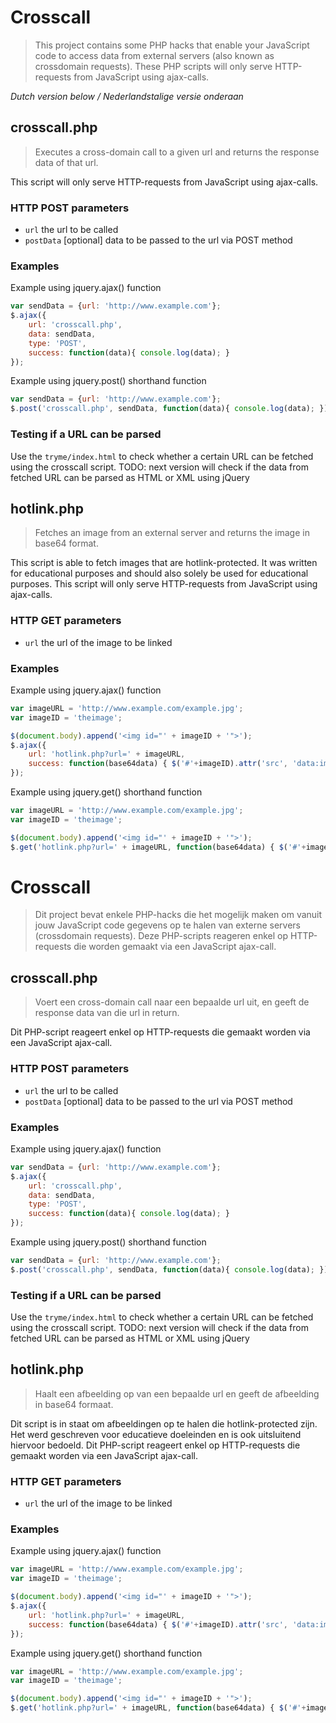 # Crosscall

> This project contains some PHP hacks that enable your JavaScript code to access data from external servers (also known as crossdomain requests). These PHP scripts will only serve HTTP-requests from JavaScript using ajax-calls.

*Dutch version below / Nederlandstalige versie onderaan*

## crosscall.php
> Executes a cross-domain call to a given url and returns the response data of that url. 

This script will only serve HTTP-requests from JavaScript using ajax-calls.

### HTTP POST parameters
* ```url``` the url to be called
* ```postData``` [optional] data to be passed to the url via POST method

### Examples
Example using jquery.ajax() function
```javascript
var sendData = {url: 'http://www.example.com'};
$.ajax({
    url: 'crosscall.php',
    data: sendData,
    type: 'POST',
    success: function(data){ console.log(data); } 
});
```
Example using jquery.post() shorthand function
```javascript
var sendData = {url: 'http://www.example.com'};
$.post('crosscall.php', sendData, function(data){ console.log(data); });
```
### Testing if a URL can be parsed
Use the ```tryme/index.html``` to check whether a certain URL can be fetched using the crosscall script.
    TODO: next version will check if the data from fetched URL can be parsed as HTML or XML using jQuery
    
## hotlink.php
> Fetches an image from an external server and returns the image in base64 format.

This script is able to fetch images that are hotlink-protected. It was written for educational purposes and should also solely be used for educational purposes.
This script will only serve HTTP-requests from JavaScript using ajax-calls.

### HTTP GET parameters
* ```url``` the url of the image to be linked

### Examples
Example using jquery.ajax() function
```javascript
var imageURL = 'http://www.example.com/example.jpg';
var imageID = 'theimage';

$(document.body).append('<img id="' + imageID + '">');
$.ajax({
    url: 'hotlink.php?url=' + imageURL,
    success: function(base64data) { $('#'+imageID).attr('src', 'data:image/png;base64,' + base64data);}
});
```
Example using jquery.get() shorthand function
```javascript
var imageURL = 'http://www.example.com/example.jpg';
var imageID = 'theimage';

$(document.body).append('<img id="' + imageID + '">');
$.get('hotlink.php?url=' + imageURL, function(base64data) { $('#'+imageID).attr('src', 'data:image/png;base64,' + base64data);});
```

# Crosscall

> Dit project bevat enkele PHP-hacks die het mogelijk maken om vanuit jouw JavaScript code gegevens op te halen van externe servers (crossdomain requests). Deze PHP-scripts reageren enkel op HTTP-requests die worden gemaakt via een JavaScript ajax-call.

## crosscall.php
> Voert een cross-domain call naar een bepaalde url uit, en geeft de response data van die url in return.

Dit PHP-script reageert enkel op HTTP-requests die gemaakt worden via een JavaScript ajax-call.

### HTTP POST parameters
* ```url``` the url to be called
* ```postData``` [optional] data to be passed to the url via POST method

### Examples
Example using jquery.ajax() function
```javascript
var sendData = {url: 'http://www.example.com'};
$.ajax({
    url: 'crosscall.php',
    data: sendData,
    type: 'POST',
    success: function(data){ console.log(data); } 
});
```
Example using jquery.post() shorthand function
```javascript
var sendData = {url: 'http://www.example.com'};
$.post('crosscall.php', sendData, function(data){ console.log(data); });
```
### Testing if a URL can be parsed
Use the ```tryme/index.html``` to check whether a certain URL can be fetched using the crosscall script.
    TODO: next version will check if the data from fetched URL can be parsed as HTML or XML using jQuery
    
## hotlink.php
> Haalt een afbeelding op van een bepaalde url en geeft de afbeelding in base64 formaat.

Dit script is in staat om afbeeldingen op te halen die hotlink-protected zijn. Het werd geschreven voor educatieve doeleinden en is ook uitsluitend hiervoor bedoeld.
Dit PHP-script reageert enkel op HTTP-requests die gemaakt worden via een JavaScript ajax-call.

### HTTP GET parameters
* ```url``` the url of the image to be linked

### Examples
Example using jquery.ajax() function
```javascript
var imageURL = 'http://www.example.com/example.jpg';
var imageID = 'theimage';

$(document.body).append('<img id="' + imageID + '">');
$.ajax({
    url: 'hotlink.php?url=' + imageURL,
    success: function(base64data) { $('#'+imageID).attr('src', 'data:image/png;base64,' + base64data);}
});
```
Example using jquery.get() shorthand function
```javascript
var imageURL = 'http://www.example.com/example.jpg';
var imageID = 'theimage';

$(document.body).append('<img id="' + imageID + '">');
$.get('hotlink.php?url=' + imageURL, function(base64data) { $('#'+imageID).attr('src', 'data:image/png;base64,' + base64data);});
```